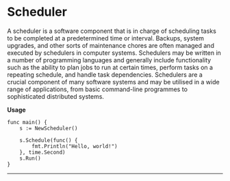 # Scheduler
A scheduler is a software component that is in charge of scheduling tasks to be completed at a predetermined time or interval. Backups, system upgrades, and other sorts of maintenance chores are often managed and executed by schedulers in computer systems. Schedulers may be written in a number of programming languages and generally include functionality such as the ability to plan jobs to run at certain times, perform tasks on a repeating schedule, and handle task dependencies. Schedulers are a crucial component of many software systems and may be utilised in a wide range of applications, from basic command-line programmes to sophisticated distributed systems.


**Usage**

    func main() {
		s := NewScheduler()
	
		s.Schedule(func() {
			fmt.Println("Hello, world!")
		}, time.Second)
		s.Run()
	}

***

